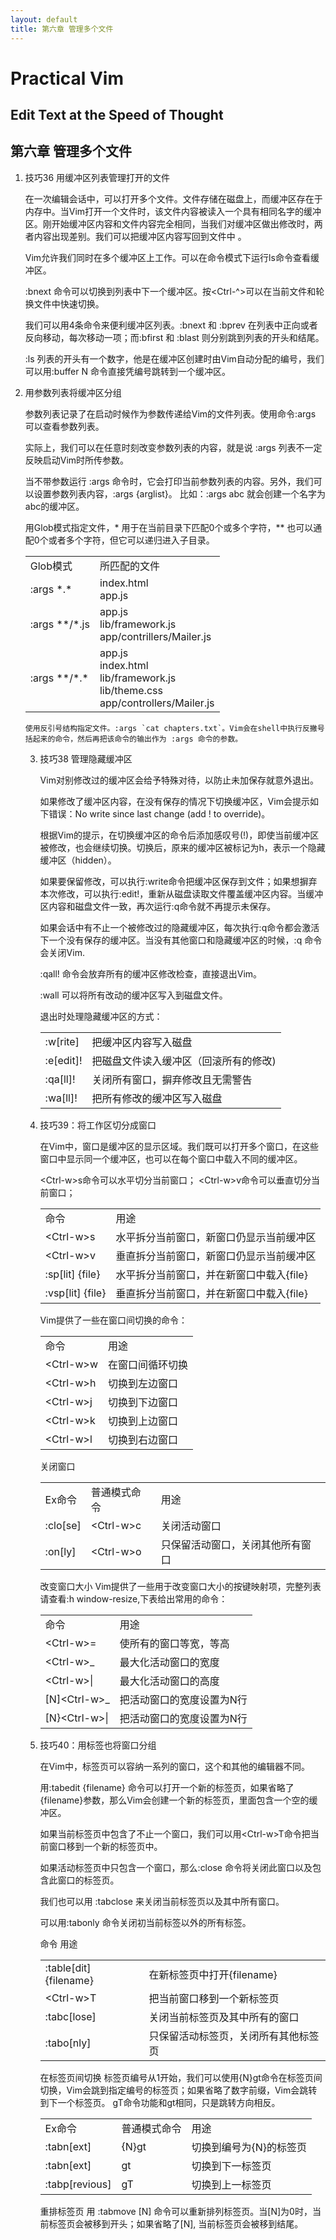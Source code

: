 ```yaml
---
layout: default
title: 第六章 管理多个文件
---
```

# Practical Vim

## Edit Text at the Speed of Thought

## 第六章 管理多个文件

1. 技巧36 用缓冲区列表管理打开的文件

    在一次编辑会话中，可以打开多个文件。文件存储在磁盘上，而缓冲区存在于内存中。当Vim打开一个文件时，该文件内容被读入一个具有相同名字的缓冲区。刚开始缓冲区内容和文件内容完全相同，当我们对缓冲区做出修改时，两者内容出现差别。我们可以把缓冲区内容写回到文件中
    。

    Vim允许我们同时在多个缓冲区上工作。可以在命令模式下运行ls命令查看缓冲区。

    :bnext 命令可以切换到列表中下一个缓冲区。按<Ctrl-^>可以在当前文件和轮换文件中快速切换。

    我们可以用4条命令来便利缓冲区列表。:bnext 和 :bprev 在列表中正向或者反向移动，每次移动一项；而:bfirst 和 :blast 则分别跳到列表的开头和结尾。

    :ls 列表的开头有一个数字，他是在缓冲区创建时由Vim自动分配的编号，我们可以用:buffer N 命令直接凭编号跳转到一个缓冲区。

2. 用参数列表将缓冲区分组

    参数列表记录了在启动时候作为参数传递给Vim的文件列表。使用命令:args 可以查看参数列表。

    实际上，我们可以在任意时刻改变参数列表的内容，就是说 :args 列表不一定反映启动Vim时所传参数。

    当不带参数运行 :args 命令时，它会打印当前参数列表的内容。另外，我们可以设置参数列表内容，:args {arglist}。 比如：:args abc 就会创建一个名字为abc的缓冲区。

    用Glob模式指定文件，* 用于在当前目录下匹配0个或多个字符，** 也可以通配0个或者多个字符，但它可以递归进入子目录。

    <table>
    <tr>
    <td>Glob模式</td><td>所匹配的文件</td></tr>
<tr>    <td>:args *.*</td><td>index.html <br> app.js</td></tr>
   <tr> <td>:args **/*.js</td><td>app.js <br> lib/framework.js <br> app/contrillers/Mailer.js </td></tr>
<tr>    <td>:args **/*.*</td><td>app.js <br> index.html <br> lib/framework.js <br> lib/theme.css <br>app/controllers/Mailer.js</td>
    </tr>
    </table>

    使用反引号结构指定文件。:args `cat chapters.txt`。Vim会在shell中执行反撇号括起来的命令，然后再把该命令的输出作为 :args 命令的参数。

3. 技巧38 管理隐藏缓冲区

    Vim对别修改过的缓冲区会给予特殊对待，以防止未加保存就意外退出。

    如果修改了缓冲区内容，在没有保存的情况下切换缓冲区，Vim会提示如下错误：No write since last change (add ! to override)。

    根据Vim的提示，在切换缓冲区的命令后添加感叹号(!)，即使当前缓冲区被修改，也会继续切换。切换后，原来的缓冲区被标记为h，表示一个隐藏缓冲区（hidden）。

    如果要保留修改，可以执行:write命令把缓冲区保存到文件；如果想摒弃本次修改，可以执行:edit!，重新从磁盘读取文件覆盖缓冲区内容。当缓冲区内容和磁盘文件一致，再次运行:q命令就不再提示未保存。

    如果会话中有不止一个被修改过的隐藏缓冲区，每次执行:q命令都会激活下一个没有保存的缓冲区。当没有其他窗口和隐藏缓冲区的时候，:q 命令会关闭Vim.

    :qall! 命令会放弃所有的缓冲区修改检查，直接退出Vim。

    :wall 可以将所有改动的缓冲区写入到磁盘文件。

    退出时处理隐藏缓冲区的方式：
    <table>
    <tr><td>:w[rite]</td><td>把缓冲区内容写入磁盘</td></tr>
    <tr><td>:e[edit]!</td><td>把磁盘文件读入缓冲区（回滚所有的修改)</td></tr>
    <tr><td>:qa[ll]!</td><td>关闭所有窗口，摒弃修改且无需警告</td></tr>
    <tr><td>:wa[ll]!</td><td>把所有修改的缓冲区写入磁盘</td></tr>
    </table>

4. 技巧39：将工作区切分成窗口

    在Vim中，窗口是缓冲区的显示区域。我们既可以打开多个窗口，在这些窗口中显示同一个缓冲区，也可以在每个窗口中载入不同的缓冲区。

    &lt;Ctrl-w&gt;s命令可以水平切分当前窗口；
    &lt;Ctrl-w&gt;v命令可以垂直切分当前窗口；

    <table>
    <tr><td>命令</td><td> 用途</td></tr>
    <tr><td>&lt;Ctrl-w&gt;s</td><td> 水平拆分当前窗口，新窗口仍显示当前缓冲区</td></tr>
    <tr><td>&lt;Ctrl-w&gt;v </td><td>垂直拆分当前窗口，新窗口仍显示当前缓冲区</td></tr>
    <tr><td>:sp[lit] {file} </td><td>水平拆分当前窗口，并在新窗口中载入{file}</td></tr>
    <tr><td>:vsp[lit] {file} </td><td>垂直拆分当前窗口，并在新窗口中载入{file}</td></tr>
    </table>

    Vim提供了一些在窗口间切换的命令：
    <table>
    <tr><td>命令</td><td> 用途</td></tr>
    <tr><td>&lt;Ctrl-w&gt;w</td><td> 在窗口间循环切换</td></tr>
    <tr><td>&lt;Ctrl-w&gt;h</td><td> 切换到左边窗口</td></tr>
    <tr><td>&lt;Ctrl-w&gt;j</td><td> 切换到下边窗口</td></tr>
    <tr><td>&lt;Ctrl-w&gt;k</td><td> 切换到上边窗口</td></tr>
    <tr><td>&lt;Ctrl-w&gt;l</td><td> 切换到右边窗口</td></tr>
    </table>

    关闭窗口
    <table>
    <tr><td>Ex命令</td><td>普通模式命令</td><td> 用途</td></tr>
    <tr><td>:clo[se]</td><td> &lt;Ctrl-w&gt;c</td><td> 关闭活动窗口</td></tr>
    <tr><td>:on[ly] </td><td>&lt;Ctrl-w&gt;o</td><td> 只保留活动窗口，关闭其他所有窗口</td></tr>
    </table>

    改变窗口大小
    Vim提供了一些用于改变窗口大小的按键映射项，完整列表请查看:h window-resize,下表给出常用的命令：
    <table>
    <tr><td>命令</td><td>用途</td></tr>
    <tr><td>&lt;Ctrl-w&gt;=</td><td> 使所有的窗口等宽，等高</td></tr>
    <tr><td>&lt;Ctrl-w&gt;_ </td><td>最大化活动窗口的宽度</td></tr>
    <tr><td>&lt;Ctrl-w&gt;| </td><td>最大化活动窗口的高度</td></tr>
    <tr><td>[N]&lt;Ctrl-w&gt;_ </td><td>把活动窗口的宽度设置为N行</td></tr>
    <tr><td>[N}&lt;Ctrl-w&gt;| </td><td>把活动窗口的宽度设置为N行</td></tr>
    </table>

5. 技巧40：用标签也将窗口分组

    在Vim中，标签页可以容纳一系列的窗口，这个和其他的编辑器不同。

    用:tabedit {filename} 命令可以打开一个新的标签页，如果省略了{filename}参数，那么Vim会创建一个新的标签页，里面包含一个空的缓冲区。

    如果当前标签页中包含了不止一个窗口，我们可以用&lt;Ctrl-w&gt;T命令把当前窗口移到一个新的标签页中。

    如果活动标签页中只包含一个窗口，那么:close 命令将关闭此窗口以及包含此窗口的标签页。

    我们也可以用 :tabclose 来关闭当前标签页以及其中所有窗口。

    可以用:tabonly 命令关闭初当前标签以外的所有标签。

    <table>
    命令 用途
    <tr><td>:table[dit] {filename}</td><td> 在新标签页中打开{filename}</td></tr>
    <tr><td>&lt;Ctrl-w&gt;T </td><td>把当前窗口移到一个新标签页</td></tr>
    <tr><td>:tabc[lose] </td><td>关闭当前标签页及其中所有的窗口</td></tr>
    <tr><td>:tabo[nly] </td><td>只保留活动标签页，关闭所有其他标签页</td></tr>
    </table>

    在标签页间切换
    标签页编号从1开始，我们可以使用{N}gt命令在标签页间切换，Vim会跳到指定编号的标签页；如果省略了数字前缀，Vim会跳转到下一个标签页。
    gT命令功能和gt相同，只是跳转方向相反。

    <table>
    <tr><td>Ex命令</td><td> 普通模式命令</td><td> 用途</td></tr>
    <tr><td>:tabn[ext]</td><td> {N}gt</td><td> 切换到编号为{N}的标签页</td></tr>
    <tr><td>:tabn[ext]</td><td> gt</td><td> 切换到下一标签页</td></tr>
    <tr><td>:tabp[revious]</td><td> gT</td><td> 切换到上一标签页</td></tr>
    </table>

    重排标签页
    用 :tabmove [N] 命令可以重新排列标签页。当[N]为0时，当前标签页会被移到开头；如果省略了[N], 当前标签页会被移到结尾。
